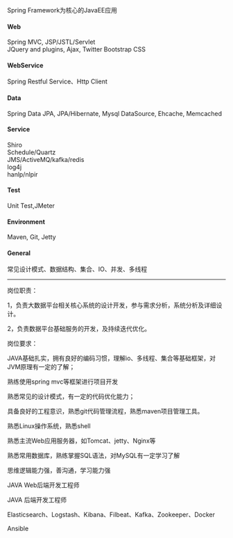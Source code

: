 Spring Framework为核心的JavaEE应用

#### Web

Spring MVC, JSP/JSTL/Servlet  
JQuery and plugins, Ajax, Twitter Bootstrap CSS

#### WebService

Spring Restful Service、Http Client

#### Data

Spring Data JPA, JPA/Hibernate, Mysql DataSource, Ehcache, Memcached

#### Service

Shiro  
Schedule/Quartz  
JMS/ActiveMQ/kafka/redis  
log4j  
hanlp/nlpir

#### Test

Unit Test,JMeter

#### Environment

Maven, Git, Jetty

#### General

常见设计模式、数据结构、集合、IO、并发、多线程

---

岗位职责：

1，负责大数据平台相关核心系统的设计开发，参与需求分析，系统分析及详细设计。

2，负责数据平台基础服务的开发，及持续迭代优化。

岗位要求：

JAVA基础扎实，拥有良好的编码习惯，理解io、多线程、集合等基础框架，对JVM原理有一定的了解；

熟练使用spring mvc等框架进行项目开发

熟悉常见的设计模式，有一定的代码优化能力；

具备良好的工程意识，熟悉git代码管理流程，熟悉maven项目管理工具。

熟悉Linux操作系统，熟悉shell

熟悉主流Web应用服务器，如Tomcat、jetty、Nginx等

熟悉常用数据库，熟练掌握SQL语法，对MySQL有一定学习了解

思维逻辑能力强，善沟通，学习能力强

JAVA Web后端开发工程师

JAVA 后端开发工程师

Elasticsearch、Logstash、Kibana、Filbeat、Kafka、Zookeeper、Docker

Ansible

